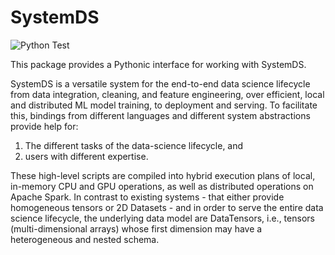 <!--
{% comment %}
Licensed to the Apache Software Foundation (ASF) under one or more
contributor license agreements.  See the NOTICE file distributed with
this work for additional information regarding copyright ownership.
The ASF licenses this file to you under the Apache License, Version 2.0
(the "License"); you may not use this file except in compliance with
the License.  You may obtain a copy of the License at

   http://www.apache.org/licenses/LICENSE-2.0

Unless required by applicable law or agreed to in writing, software
distributed under the License is distributed on an "AS IS" BASIS,
WITHOUT WARRANTIES OR CONDITIONS OF ANY KIND, either express or implied.
See the License for the specific language governing permissions and
limitations under the License.
{% end comment %}
-->
# SystemDS

![Python Test](https://github.com/apache/systemml/workflows/Python%20Test/badge.svg)

This package provides a Pythonic interface for working with SystemDS.

SystemDS is a versatile system for the end-to-end data science lifecycle from data integration,
cleaning, and feature engineering, over efficient, local and distributed ML model training,
to deployment and serving.
To facilitate this, bindings from different languages and different system abstractions provide help for:

1. The different tasks of the data-science lifecycle, and
2. users with different expertise.

These high-level scripts are compiled into hybrid execution plans of local, in-memory CPU and GPU operations,
as well as distributed operations on Apache Spark. In contrast to existing systems - that either
provide homogeneous tensors or 2D Datasets - and in order to serve the entire
data science lifecycle, the underlying data model are DataTensors, i.e.,
tensors (multi-dimensional arrays) whose first dimension may have a heterogeneous and nested schema.
